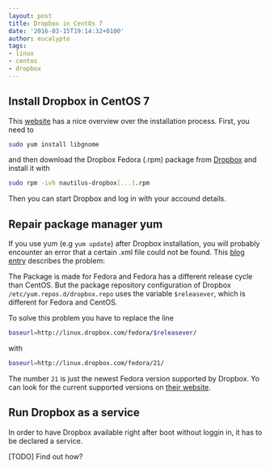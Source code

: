 ```yaml
---
layout: post
title: Dropbox in CentOs 7
date: '2016-03-15T19:14:32+0100'
author: eucalypto
tags:
- linux
- centos
- dropbox
---
```


Install Dropbox in CentOS 7
---------------------------

This [website][1] has a nice overview over the installation process.
First, you need to

```bash
sudo yum install libgnome
```

and then download the Dropbox Fedora (.rpm) package from [Dropbox] and
install it with

```bash
sudo rpm -ivh nautilus-dropbox[...].rpm
```

Then you can start Dropbox and log in with your accound details.

[1]: http://computechtips.com/790/install-dropbox-centos-7
[Dropbox]: https://www.dropbox.com/install?os=lnx


Repair package manager yum
--------------------------

If you use yum (e.g `yum update`) after Dropbox installation, you will
probably encounter an error that a certain .xml file could not be found.
This [blog entry][2] describes the problem:

The Package is made for Fedora and Fedora has a different release cycle
than CentOS. But the package repository configuration of Dropbox
`/etc/yum.repos.d/dropbox.repo` uses the variable `$releasever`, which
is different for Fedora and CentOS.

To solve this problem you have to replace the line
```bash
baseurl=http://linux.dropbox.com/fedora/$releasever/
```
with
```bash
baseurl=http://linux.dropbox.com/fedora/21/
```

The number `21` is just the newest Fedora version supported by Dropbox.
Yo can look for the current supported versions on [their website][3].



[2]: http://software-engineer.gatsbylee.com/dropbox-yum-update-error-on-centos/
[3]: https://linux.dropbox.com/fedora/



Run Dropbox as a service
------------------------

In order to have Dropbox available right after boot without loggin in,
it has to be declared a service.

[TODO] Find out how?

